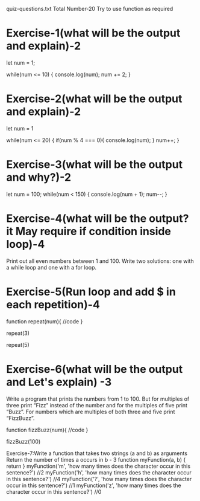 quiz-questions.txt
Total Number-20
Try to use function as required

# Exercise-1(what will be the output and explain)-2

let num = 1;

while(num <= 10) {
console.log(num);
num += 2;
}

# Exercise-2(what will be the output and explain)-2

let num = 1

while(num <= 20) {
if(num % 4 === 0){
console.log(num);
}
num++;
}

# Exercise-3(what will be the output and why?)-2

let num = 100;
while(num < 150) {
console.log(num + 1);
num--;
}

# Exercise-4(what will be the output? it May require if condition inside loop)-4

Print out all even numbers between 1 and 100. Write two solutions: one with a while loop and one with a for loop.

# Exercise-5(Run loop and add $ in each repetition)-4

function repeat(num){
//code
}

repeat(3)

<!--
$
$$
$$$ -->

repeat(5)

<!--
$
$$
$$$
$$$$
$$$$$ -->

# Exercise-6(what will be the output and Let's explain) -3

Write a program that prints the numbers from 1 to 100. But for multiples of three print “Fizz” instead of the number and for the multiples of five print “Buzz”. For numbers which are multiples of both three and five print “FizzBuzz”.

function fizzBuzz(num){
//code
}

fizzBuzz(100)

<!--
1
2
Fizz
4
Buzz
Fizz
7
8
Fizz
Buzz
11
Fizz
13
14
FizzBuzz
...
... -->

Exercise-7:Write a function that takes two strings (a and b) as arguments
Return the number of times a occurs in b - 3
function myFunction(a, b) {
return
}
myFunction('m', 'how many times does the character occur in this sentence?') //2
myFunction('h', 'how many times does the character occur in this sentence?') //4
myFunction('?', 'how many times does the character occur in this sentence?') //1
myFunction('z', 'how many times does the character occur in this sentence?') //0
